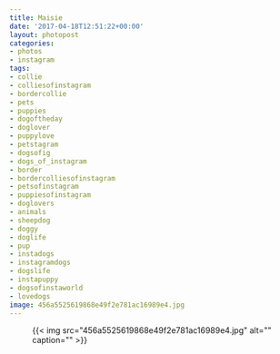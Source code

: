 ```yaml
---
title: Maisie
date: '2017-04-18T12:51:22+00:00'
layout: photopost
categories:
- photos
- instagram
tags:
- collie
- colliesofinstagram
- bordercollie
- pets
- puppies
- dogoftheday
- doglover
- puppylove
- petstagram
- dogsofig
- dogs_of_instagram
- border
- bordercolliesofinstagram
- petsofinstagram
- puppiesofinstagram
- doglovers
- animals
- sheepdog
- doggy
- doglife
- pup
- instadogs
- instagramdogs
- dogslife
- instapuppy
- dogsofinstaworld
- lovedogs
image: 456a5525619868e49f2e781ac16989e4.jpg
---
```


<figure class="photo photo--square">
  {{< img src="456a5525619868e49f2e781ac16989e4.jpg" alt="" caption="" >}}

</figure>




